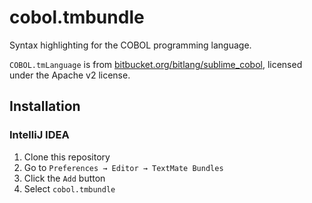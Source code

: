 # cobol.tmbundle

Syntax highlighting for the COBOL programming language.

`COBOL.tmLanguage` is from [bitbucket.org/bitlang/sublime_cobol](https://bitbucket.org/bitlang/sublime_cobol), licensed under the Apache v2 license.

## Installation

### IntelliJ IDEA

1. Clone this repository
1. Go to `Preferences → Editor → TextMate Bundles`
1. Click the `Add` button
1. Select `cobol.tmbundle`
